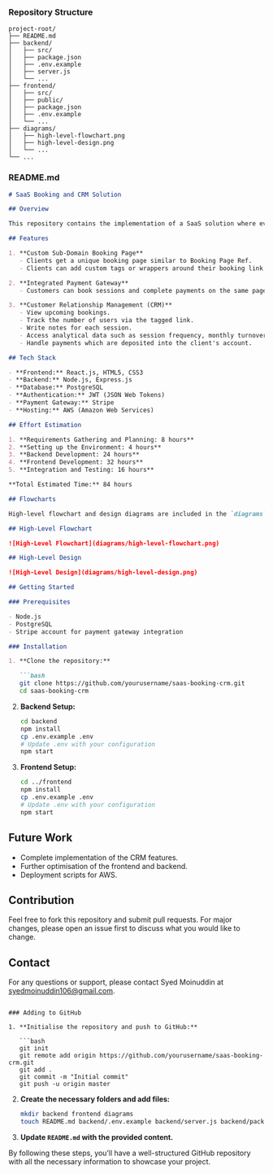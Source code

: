### Repository Structure

```
project-root/
├── README.md
├── backend/
│   ├── src/
│   ├── package.json
│   ├── .env.example
│   ├── server.js
│   └── ...
├── frontend/
│   ├── src/
│   ├── public/
│   ├── package.json
│   ├── .env.example
│   └── ...
├── diagrams/
│   ├── high-level-flowchart.png
│   ├── high-level-design.png
│   └── ...
└── ...
```

### README.md

```markdown
# SaaS Booking and CRM Solution

## Overview

This repository contains the implementation of a SaaS solution where every client who signs up gets access to a custom sub-domain booking page, a CRM for managing customer interactions, and an integrated payment gateway.

## Features

1. **Custom Sub-Domain Booking Page**
   - Clients get a unique booking page similar to Booking Page Ref.
   - Clients can add custom tags or wrappers around their booking link to generate sharable links.

2. **Integrated Payment Gateway**
   - Customers can book sessions and complete payments on the same page using an integrated payments gateway.

3. **Customer Relationship Management (CRM)**
   - View upcoming bookings.
   - Track the number of users via the tagged link.
   - Write notes for each session.
   - Access analytical data such as session frequency, monthly turnover, and other insights.
   - Handle payments which are deposited into the client's account.

## Tech Stack

- **Frontend:** React.js, HTML5, CSS3
- **Backend:** Node.js, Express.js
- **Database:** PostgreSQL
- **Authentication:** JWT (JSON Web Tokens)
- **Payment Gateway:** Stripe
- **Hosting:** AWS (Amazon Web Services)

## Effort Estimation

1. **Requirements Gathering and Planning: 8 hours**
2. **Setting up the Environment: 4 hours**
3. **Backend Development: 24 hours**
4. **Frontend Development: 32 hours**
5. **Integration and Testing: 16 hours**

**Total Estimated Time:** 84 hours

## Flowcharts

High-level flowchart and design diagrams are included in the `diagrams` folder.

## High-Level Flowchart

![High-Level Flowchart](diagrams/high-level-flowchart.png)

## High-Level Design

![High-Level Design](diagrams/high-level-design.png)

## Getting Started

### Prerequisites

- Node.js
- PostgreSQL
- Stripe account for payment gateway integration

### Installation

1. **Clone the repository:**

   ```bash
   git clone https://github.com/yourusername/saas-booking-crm.git
   cd saas-booking-crm
   ```

2. **Backend Setup:**

   ```bash
   cd backend
   npm install
   cp .env.example .env
   # Update .env with your configuration
   npm start
   ```

3. **Frontend Setup:**

   ```bash
   cd ../frontend
   npm install
   cp .env.example .env
   # Update .env with your configuration
   npm start
   ```

## Future Work

- Complete implementation of the CRM features.
- Further optimisation of the frontend and backend.
- Deployment scripts for AWS.

## Contribution

Feel free to fork this repository and submit pull requests. For major changes, please open an issue first to discuss what you would like to change.

## Contact

For any questions or support, please contact Syed Moinuddin at syedmoinuddin106@gmail.com.

```

### Adding to GitHub

1. **Initialise the repository and push to GitHub:**

   ```bash
   git init
   git remote add origin https://github.com/yourusername/saas-booking-crm.git
   git add .
   git commit -m "Initial commit"
   git push -u origin master
   ```

2. **Create the necessary folders and add files:**

   ```bash
   mkdir backend frontend diagrams
   touch README.md backend/.env.example backend/server.js backend/package.json frontend/.env.example frontend/package.json
   ```

3. **Update `README.md` with the provided content.**

By following these steps, you’ll have a well-structured GitHub repository with all the necessary information to showcase your project.
